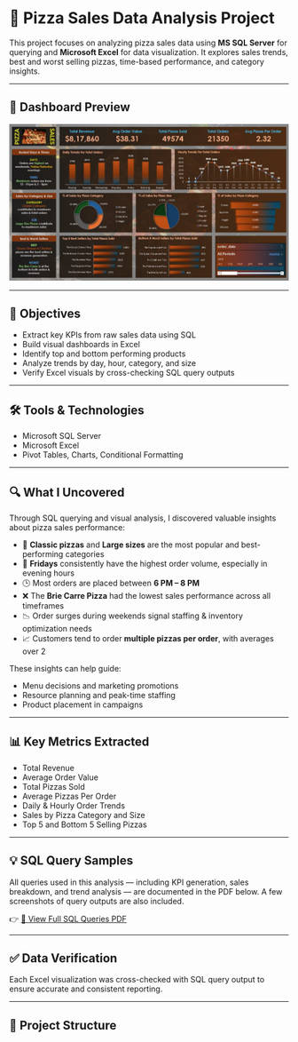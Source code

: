 # 🍕 Pizza Sales Data Analysis Project

This project focuses on analyzing pizza sales data using **MS SQL Server** for querying and **Microsoft Excel** for data visualization. It explores sales trends, best and worst selling pizzas, time-based performance, and category insights.

---

## 📸 Dashboard Preview

![Pizza Sales Dashboard](images/Dashboard.jpg)

---

## 📌 Objectives

- Extract key KPIs from raw sales data using SQL
- Build visual dashboards in Excel
- Identify top and bottom performing products
- Analyze trends by day, hour, category, and size
- Verify Excel visuals by cross-checking SQL query outputs

---

## 🛠️ Tools & Technologies

- Microsoft SQL Server
- Microsoft Excel
- Pivot Tables, Charts, Conditional Formatting

---

## 🔍 What I Uncovered

Through SQL querying and visual analysis, I discovered valuable insights about pizza sales performance:

- 🍕 **Classic pizzas** and **Large sizes** are the most popular and best-performing categories
- 📅 **Fridays** consistently have the highest order volume, especially in evening hours
- 🕒 Most orders are placed between **6 PM – 8 PM**
- ❌ The **Brie Carre Pizza** had the lowest sales performance across all timeframes
- 📉 Order surges during weekends signal staffing & inventory optimization needs
- 📈 Customers tend to order **multiple pizzas per order**, with averages over 2

These insights can help guide:
- Menu decisions and marketing promotions
- Resource planning and peak-time staffing
- Product placement in campaigns

---

## 📊 Key Metrics Extracted

- Total Revenue
- Average Order Value
- Total Pizzas Sold
- Average Pizzas Per Order
- Daily & Hourly Order Trends
- Sales by Pizza Category and Size
- Top 5 and Bottom 5 Selling Pizzas

---

## 💡 SQL Query Samples

All queries used in this analysis — including KPI generation, sales breakdown, and trend analysis — are documented in the PDF below. A few screenshots of query outputs are also included.

👉 [📄 View Full SQL Queries PDF](My%20PIZZA%20SALES%20QUERIES.pdf)

---

## ✅ Data Verification

Each Excel visualization was cross-checked with SQL query output to ensure accurate and consistent reporting.

---

## 📁 Project Structure


